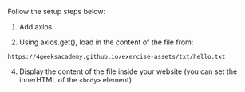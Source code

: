 Follow the setup steps below:

1. Add axios

2. Using axios.get(), load in the content of the file from: 

```
https://4geeksacademy.github.io/exercise-assets/txt/hello.txt
```

4. Display the content of the file inside your website (you can set the innerHTML of the `<body>` element)